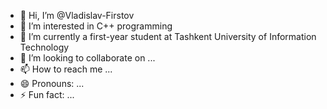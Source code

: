 - 👋 Hi, I’m @Vladislav-Firstov
- 👀 I’m interested in C++ programming
- 🌱 I’m currently a first-year student at Tashkent University of Information Technology 
- 💞️ I’m looking to collaborate on ...
- 📫 How to reach me ...
- 😄 Pronouns: ...
- ⚡ Fun fact: ...

<!---
Vladislav-Firstov/Vladislav-Firstov is a ✨ special ✨ repository because its `README.md` (this file) appears on your GitHub profile.
You can click the Preview link to take a look at your changes.
--->
